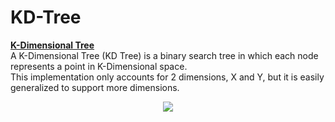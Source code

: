 # KD-Tree
**[K-Dimensional Tree](https://www.wikiwand.com/en/K-d_tree)**  
A K-Dimensional Tree (KD Tree) is a binary search tree in which each node represents a point in K-Dimensional space.  
This implementation only accounts for 2 dimensions, X and Y, but it is easily generalized to support more dimensions.

<p align="center">
  <img src="https://i.imgur.com/7Duq2W0.png" />
</p>

